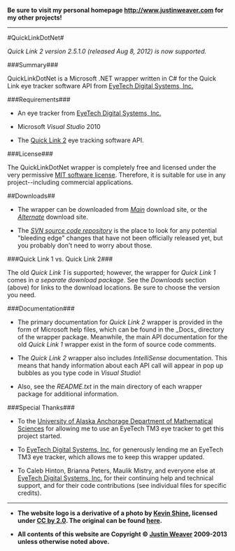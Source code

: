 **Be sure to visit my personal homepage http://www.justinweaver.com for my other projects!**

----
#QuickLinkDotNet#

*Quick Link 2 version 2.5.1.0 (released Aug 8, 2012) is now supported.*

###Summary###

QuickLinkDotNet is a Microsoft .NET wrapper written in C# for the Quick Link eye tracker software API from [EyeTech Digital Systems, Inc.](http://www.eyetechds.com/)

###Requirements###

* An eye tracker from [EyeTech Digital Systems, Inc.](http://www.eyetechds.com/)

* Microsoft _Visual Studio_ 2010

* The [Quick Link 2](https://www.eyetechds.com/support.shtml?page#link_link) eye tracking software API.

###License###

The QuickLinkDotNet wrapper is completely free and licensed under the very permissive [MIT software license](http://opensource.org/licenses/MIT).  Therefore, it is suitable for use in any project--including commercial applications.

##Downloads##

* The wrapper can be downloaded from *[Main](https://code.google.com/p/quicklinkapi4net/downloads/list)* download site, or the *[Alternate](https://googledrive.com/host/0BzxvObLklhNkNWlHZjBBZWdhSXM)* download site.

* The *[SVN source code repository](https://code.google.com/p/quicklinkapi4net/source/checkout)* is the place to look for any potential "bleeding edge" changes that have not been officially released yet, but you probably don't need to worry about those.

###Quick Link 1 vs. Quick Link 2###

The old *Quick Link 1* is supported; however, the wrapper for *Quick Link 1* comes in _a separate download package_.  See the *Downloads* section (above) for links to the download locations.  Be sure to choose the version you need.

###Documentation###

* The primary documentation for *Quick Link 2* wrapper is provided in the form of Microsoft help files, which can be found in the _Docs\_ directory of the wrapper package.  Meanwhile, the main API documentation for the old *Quick Link 1* wrapper exist in the form of source code comments.

* The *Quick Link 2* wrapper also includes _IntelliSense_ documentation.  This means that handy information about each API call will appear in pop up bubbles as you type code in _Visual Studio_!

* Also, see the _README.txt_ in the main directory of each wrapper package for additional information.

###Special Thanks###

* To the [University of Alaska Anchorage Department of Mathematical Sciences](http://www.uaa.alaska.edu/mathematicalsciences/) for allowing me to use an EyeTech TM3 eye tracker to get this project started.

* To [EyeTech Digital Systems, Inc.](http://www.eyetechds.com/) for generously lending me an EyeTech TM3 eye tracker, which allows me to keep this wrapper updated. 

* To Caleb Hinton, Brianna Peters, Maulik Mistry, and everyone else at [EyeTech Digital Systems, Inc.](http://www.eyetechds.com/) for their continuing help and technical support, and for their code contributions (see individual files for specific credits).

----

* **The website logo is a derivative of a photo by [Kevin Shine](http://www.flickr.com/photos/kevinshine/), licensed under [CC by 2.0](http://creativecommons.org/licenses/by/2.0/).  The original can be found [here](http://www.flickr.com/photos/kevinshine/7625519602/).**

* **All contents of this website are Copyright © [Justin Weaver](http://www.justinweaver.com) 2009-2013 unless otherwise noted above.**
